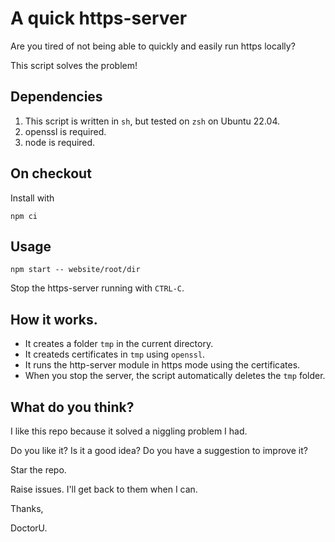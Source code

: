 # A quick https-server

Are you tired of not being able to quickly and easily run https locally?

This script solves the problem!

## Dependencies

1. This script is written in `sh`, but tested on `zsh` on Ubuntu 22.04. 
1. openssl is required. 
1. node is required. 

## On checkout

Install with

```
npm ci
```

## Usage

```
npm start -- website/root/dir
```

Stop the https-server running with `CTRL-C`.

## How it works. 

* It creates a folder `tmp` in the current directory.
* It createds certificates in `tmp` using `openssl`.
* It runs the http-server module in https mode using the certificates.
* When you stop the server, the script automatically deletes the `tmp` folder.

## What do you think?

I like this repo because it solved a niggling problem I had. 

Do you like it? Is it a good idea? Do you have a suggestion to improve it?

Star the repo.

Raise issues. I'll get back to them when I can.

Thanks,

DoctorU.
